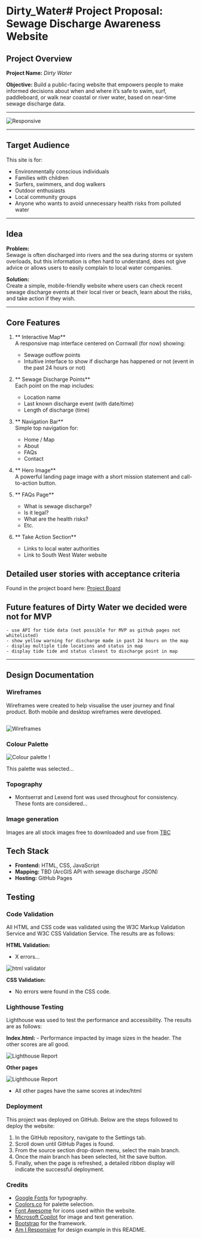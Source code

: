 # Dirty_Water# Project Proposal: Sewage Discharge Awareness Website

## Project Overview

**Project Name:** *Dirty Water*  

**Objective:** Build a public-facing website that empowers people to make informed decisions about when and where it’s safe to swim, surf, paddleboard, or walk near coastal or river water, based on near-time sewage discharge data.

---

![Responsive](/assets/images/Responsive_image2.png)

---

## Target Audience

This site is for:

- Environmentally conscious individuals
- Families with children
- Surfers, swimmers, and dog walkers
- Outdoor enthusiasts
- Local community groups
- Anyone who wants to avoid unnecessary health risks from polluted water

---

## Idea

**Problem:**  
Sewage is often discharged into rivers and the sea during storms or system overloads, but this information is often hard to understand, does not give advice or allows users to easily complain to local water companies.

**Solution:**  
Create a simple, mobile-friendly website where users can check recent sewage discharge events at their local river or beach, learn about the risks, and take action if they wish.

---

##  Core Features

1. ** Interactive Map**  
   A responsive map interface centered on Cornwall (for now) showing:
   - Sewage outflow points
   - Intuitive interface to show if discharge has happened or not (event in the past 24 hours or not)

2. ** Sewage Discharge Points**  
   Each point on the map includes:
   - Location name
   - Last known discharge event (with date/time)
   - Length of discharge (time)

3. ** Navigation Bar**  
   Simple top navigation for:
   - Home / Map
   - About
   - FAQs
   - Contact

4. ** Hero Image**  
   A powerful landing page image with a short mission statement and call-to-action button.

5. ** FAQs Page**  
   - What is sewage discharge?
   - Is it legal?
   - What are the health risks?
   - Etc.

6. ** Take Action Section**  
   - Links to local water authorities
   - Link to South West Water website


## __Detailed user stories with acceptance criteria__

Found in the project board here: [Project Board](https://github.com/users/Pezz-x/projects/4)



## __Future features of Dirty Water we decided were not for MVP__

    - use API for tide data (not possible for MVP as github pages not whitelisted)
    - show yellow warning for discharge made in past 24 hours on the map
    - display multiple tide locations and status in map
    - display tide tide and status closest to discharge point in map



---


## __Design Documentation__

### __Wireframes__
Wireframes were created to help visualise the user journey and final product. Both mobile and desktop wireframes were developed.

<img>

![Wireframes](/assets/images/DirtyWater%20-%20wireframe.png)

 ### __Colour Palette__
![Colour palette](/assets/images...) !

This palette was selected...

### __Topography__
- Montserrat and Lexend font was used throughout for consistency. These fonts are considered...

### __Image generation__
Images are all stock images free to downloaded and use from [TBC](https://www.[website].com/)


## Tech Stack

- **Frontend:** HTML, CSS, JavaScript
- **Mapping:** TBD (ArcGIS API with sewage discharge JSON)
- **Hosting:** GitHub Pages

## __Testing__

### __Code Validation__

All HTML and CSS code was validated using the W3C Markup Validation Service and W3C CSS Validation Service. The results are as follows:

__HTML Validation:__
- X errors...

![html validator](/assets/images...)

__CSS Validation:__
- No errors were found in the CSS code.

### __Lighthouse Testing__

Lighthouse was used to test the performance and accessibility. The results are as follows:

__Index.html:__
    - Performance impacted by image sizes in the header. The other scores are all good.

![Lighthouse Report](/assets/images/Lighthouse...)

__Other pages__

![Lighthouse Report](/assets/images...)

- All other pages have the same scores at index/html


### __Deployment__

This project was deployed on GitHub. Below are the steps followed to deploy the website:
1. In the GitHub repository, navigate to the Settings tab.
2. Scroll down until GitHub Pages is found.
3. From the source section drop-down menu, select the main branch.
4. Once the main branch has been selected, hit the save button.
5. Finally, when the page is refreshed, a detailed ribbon display will indicate the successful deployment. 


### Credits

- [Google Fonts](https://fonts.google.com/) for typography.
- [Coolors.co](https://coolors.co/) for palette selection.
- [Font Awesome](https://fontawesome.com/) for icons used within the website.
- [Microsoft Copilot](https://copilot.microsoft.com/) for image and text generation.
- [Bootstrap](https://getbootstrap.com/) for the framework.
- [Am I Responsive](https://ui.dev/amiresponsive) for design example in this README.


